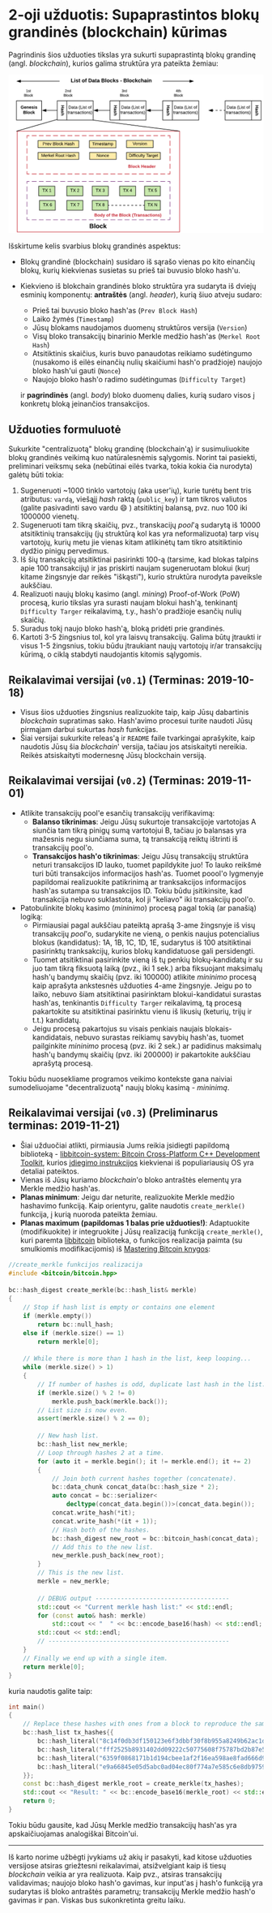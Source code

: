 # 2-oji užduotis: Supaprastintos blokų grandinės (blockchain) kūrimas

Pagrindinis šios užduoties tikslas yra sukurti supaprastintą blokų grandinę (angl. *blockchain*), kurios galima struktūra yra pateikta žemiau:

![Hashing](img/Blockchain-represented-as-Linked-List-Data-Structure.png)

Išskirtume kelis svarbius blokų grandinės aspektus:

- Blokų grandinė (blockchain) susidaro iš sąrašo vienas po kito einančių blokų, kurių kiekvienas susietas su prieš tai buvusio bloko hash'u. 

- Kiekvieno iš blokchain grandinės bloko struktūra yra sudaryta iš dviejų esminių komponentų: **antraštės** (angl. *header*), kurią šiuo atveju sudaro:

  - Prieš tai buvusio bloko hash'as (`Prev Block Hash`)
  - Laiko žymės (`Timestamp`)
  - Jūsų blokams naudojamos duomenų struktūros versija (`Version`)
  - Visų bloko transakcijų binarinio Merkle medžio hash'as (`Merkel Root Hash`)
  - Atsitiktinis skaičius, kuris buvo panaudotas reikiamo sudėtingumo (nusakomo iš eilės einančių nulių skaičiumi hash'o pradžioje) naujojo bloko hash'ui gauti (`Nonce`)
  - Naujojo bloko hash'o radimo sudėtingumas (`Difficulty Target`)

  ir **pagrindinės** (angl. *body*) bloko duomenų dalies, kurią sudaro visos į konkretų bloką įeinančios transakcijos.

## Užduoties formuluotė

Sukurkite "centralizuotą" blokų grandinę (blockchain'ą) ir susimuliuokite blokų grandinės veikimą kuo natūralesnėmis sąlygomis. Norint tai pasiekti, preliminari veiksmų seka (nebūtinai eilės tvarka, tokia kokia čia nurodyta) galėtų būti tokia:

1. Sugeneruoti ~1000 tinklo vartotojų (aka user'ių), kurie turėtų bent tris atributus: `vardą`, viešąjį _hash_ raktą (`public_key`) ir tam tikros valiutos (galite pasivadinti savo vardu :smile: ) atsitiktinį balansą, pvz. nuo 100 iki 1000000 vienetų.
2. Sugeneruoti tam tikrą skaičių, pvz., transkacijų _pool_'ą sudarytą iš 10000 atsitiktinių transakcijų (jų struktūrą kol kas yra neformalizuota) tarp visų vartotojų, kurių metu jie vienas kitam atlikinėtų tam tikro atsitiktinio dydžio pinigų pervedimus.
3. Iš šių transakcijų atsitiktinai pasirinkti 100-ą (tarsime, kad blokas talpins apie 100 transakcijų) ir jas priskirti naujam sugeneruotam blokui (kurį kitame žingsnyje dar reikės "iškąsti"), kurio struktūra nurodyta paveiksle aukščiau.
4. Realizuoti naujų blokų kasimo (angl. *mining*) Proof-of-Work (PoW) procesą, kurio tikslas yra surasti naujam blokui hash'ą, tenkinantį `Difficulty Targer` reikalavimą, t.y., hash'o pradžioje esančių nulių skaičių.
5. Suradus tokį naujo bloko hash'ą, bloką pridėti prie grandinės. 
6. Kartoti 3-5 žingsnius tol, kol yra laisvų transakcijų. Galima būtų įtraukti ir visus 1-5 žingsnius, tokiu būdu įtraukiant naujų vartotojų ir/ar transakcijų kūrimą, o ciklą stabdyti naudojantis kitomis sąlygomis.

## Reikalavimai versijai (`v0.1`) (Terminas: 2019-10-18)

- Visus šios užduoties žingsnius realizuokite taip, kaip Jūsų dabartinis *blockchain* supratimas sako. Hash'avimo procesui turite naudoti Jūsų pirmąjam darbui sukurtas _hash_ funkcijas. 
- Šiai versijai sukurkite releas'ą ir `README` faile tvarkingai aprašykite, kaip naudotis Jūsų šia _blockchain_' versija, tačiau jos atsiskaityti nereikia. Reikės atsiskaityti modernesnę Jūsų blockchain versiją.

## Reikalavimai versijai (`v0.2`) (Terminas: 2019-11-01)

- Atlikite transakcijų pool'e esančių transakcijų verifikavimą:
  - **Balanso tikrinimas**: Jeigu Jūsų sukurtoje transakcijoje vartotojas A siunčia tam tikrą pinigų sumą vartotojui B, tačiau jo balansas yra mažesnis negu siunčiama suma, tą transakciją reiktų ištrinti iš transakcijų pool'o.
  - **Transakcijos hash'o tikrinimas**: Jeigu Jūsų transakcijų struktūra neturi transakcijos ID lauko, tuomet papildykite juo! To lauko reikšmė turi būti transakcijos informacijos hash'as. Tuomet poool'o lygmenyje papildomai realizuokite patikrinimą ar tranksakcijos informacijos hash'as sutampa su transakcijos ID. Tokiu būdu įsitikinsite, kad transakcija nebuvo suklastota, kol ji "keliavo" iki transakcijų pool'o.
- Patobulinkite blokų kasimo (_mininimo_) procesą pagal tokią (ar panašią) logiką:
  - Pirmiausiai pagal aukščiau pateiktą aprašą 3-ame žingsnyje iš visų transakcijų _pool_'o, sudarykite ne vieną, o penkis naujus potencialius blokus (kandidatus): 1A, 1B, 1C, 1D, 1E, sudarytus iš 100 atsitiktinai pasirinktų tranksakcijų, kurios blokų kandidatuose gali persidengti.
  - Tuomet atsitiktinai pasirinkite vieną iš tų penkių blokų-kandidatų ir su juo tam tikrą fiksuotą laiką (pvz., iki 1 sek.) arba fiksuojant maksimalų hash'ų bandymų skaičių (pvz. iki 100000) atlikite _mininimo_ procesą kaip aprašyta ankstesnės užduoties 4-ame žingsnyje. Jeigu po to laiko, nebuvo šiam atsitiktinai pasirinktam blokui-kandidatui surastas hash'as, tenkinantis `Difficulty Targer` reikalavimą, tą procesą pakartokite su atsitiktinai pasirinktu vienu iš likusių (keturių, trijų ir t.t.) kandidatų.
  - Jeigu procesą pakartojus su visais penkiais naujais blokais-kandidatais, nebuvo surastas reikiamų savybių hash'as, tuomet pailginkite _mininimo_ procesą (pvz. iki 2 sek.) ar padidinus maksimalų hash'ų bandymų skaičių (pvz. iki 200000) ir pakartokite aukščiau aprašytą procesą.
  

Tokiu būdu nuosekliame programos veikimo kontekste gana naiviai sumodeliuojame "decentralizuotą" naujų blokų kasimą - _mininimą_.

## Reikalavimai versijai (`v0.3`) (Preliminarus terminas: 2019-11-21)

-  Šiai užduočiai atlikti, pirmiausia Jums reikia įsidiegti papildomą biblioteką - [libbitcoin-system: Bitcoin Cross-Platform C++ Development Toolkit](https://github.com/libbitcoin/libbitcoin-system), kurios [įdiegimo instrukcijos](https://github.com/libbitcoin/libbitcoin-system#installation) kiekvienai iš populiariausių OS yra detaliai pateiktos.
-  Vienas iš Jūsų kuriamo *blockchain*'o bloko antraštės elementų yra Merkle medžio hash'as. 
  - **Planas minimum**: Jeigu dar neturite, realizuokite Merkle medžio hashavimo funkciją. Kaip orientyru, galite naudotis `create_merkle()` funkcija, į kurią nuoroda pateikta žemiau.
  - **Planas maximum (papildomas 1 balas prie užduoties!)**: Adaptuokite (modifikuokite) ir integruokite į Jūsų realizaciją funkciją `create_merkle()`, kuri paremta [libbitcoin](https://github.com/libbitcoin/libbitcoin-system)  biblioteka, o funkcijos realizacija paimta (su smulkiomis modifikacijomis) iš [Mastering Bitcoin knygos](https://github.com/bitcoinbook/bitcoinbook):

```cpp
//create_merkle funkcijos realizacija
#include <bitcoin/bitcoin.hpp>

bc::hash_digest create_merkle(bc::hash_list& merkle)
{
    // Stop if hash list is empty or contains one element
    if (merkle.empty())
        return bc::null_hash;
    else if (merkle.size() == 1)
        return merkle[0];

    // While there is more than 1 hash in the list, keep looping...
    while (merkle.size() > 1)
    {
        // If number of hashes is odd, duplicate last hash in the list.
        if (merkle.size() % 2 != 0)
            merkle.push_back(merkle.back());
        // List size is now even.
        assert(merkle.size() % 2 == 0);

        // New hash list.
        bc::hash_list new_merkle;
        // Loop through hashes 2 at a time.
        for (auto it = merkle.begin(); it != merkle.end(); it += 2)
        {
            // Join both current hashes together (concatenate).
            bc::data_chunk concat_data(bc::hash_size * 2);
            auto concat = bc::serializer<
                decltype(concat_data.begin())>(concat_data.begin());
            concat.write_hash(*it);
            concat.write_hash(*(it + 1));
            // Hash both of the hashes.
            bc::hash_digest new_root = bc::bitcoin_hash(concat_data);
            // Add this to the new list.
            new_merkle.push_back(new_root);
        }
        // This is the new list.
        merkle = new_merkle;

        // DEBUG output -------------------------------------
        std::cout << "Current merkle hash list:" << std::endl;
        for (const auto& hash: merkle)
            std::cout << "  " << bc::encode_base16(hash) << std::endl;
        std::cout << std::endl;
        // --------------------------------------------------
    }
    // Finally we end up with a single item.
    return merkle[0];
}
```

kuria naudotis galite taip:

```cpp
int main()
{
    // Replace these hashes with ones from a block to reproduce the same merkle root.
    bc::hash_list tx_hashes{{
        bc::hash_literal("8c14f0db3df150123e6f3dbbf30f8b955a8249b62ac1d1ff16284aefa3d06d87"),
        bc::hash_literal("fff2525b8931402dd09222c50775608f75787bd2b87e56995a7bdd30f79702c4"),
        bc::hash_literal("6359f0868171b1d194cbee1af2f16ea598ae8fad666d9b012c8ed2b79a236ec4"),
        bc::hash_literal("e9a66845e05d5abc0ad04ec80f774a7e585c6e8db975962d069a522137b80c1d"),
    }};
    const bc::hash_digest merkle_root = create_merkle(tx_hashes);
    std::cout << "Result: " << bc::encode_base16(merkle_root) << std::endl;
    return 0;
}
```

Tokiu būdu gausite, kad Jūsų Merkle medžio transakcijų hash'as yra apskaičiuojamas analogiškai Bitcoin'ui.

---
Iš karto norime užbėgti įvykiams už akių ir pasakyti, kad kitose užduoties versijose atsiras griežtesni reikalavimai, atsižvelgiant kaip iš tiesų _blockchain_ veikia ar yra realizuota. Kaip pvz., atsiras transakcijų validavimas; naujojo bloko hash'o gavimas, kur input'as į hash'o funkciją yra sudarytas iš bloko antraštės parametrų; transakcijų Merkle medžio hash'o gavimas ir pan. Viskas bus sukonkretinta greitu laiku.
